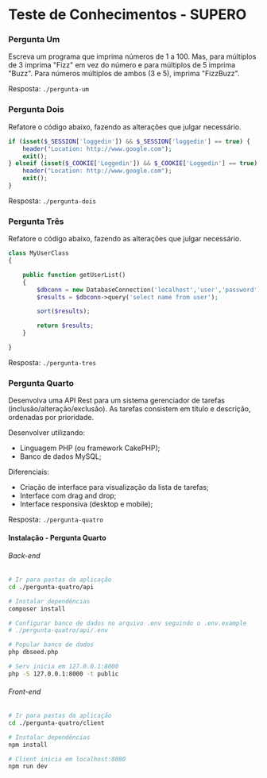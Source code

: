 # Teste de Conhecimentos - SUPERO

### Pergunta Um
Escreva um programa que imprima números de 1 a 100. Mas, para múltiplos de 3 imprima "Fizz" em vez do número e para múltiplos de 5 imprima "Buzz". Para números múltiplos de ambos (3 e 5), imprima "FizzBuzz".

Resposta: `./pergunta-um`

### Pergunta Dois
Refatore o código abaixo, fazendo as alterações que julgar necessário.
```php
if (isset($_SESSION['loggedin']) && $_SESSION['loggedin'] == true) {
    header("Location: http://www.google.com");
    exit();
} elseif (isset($_COOKIE['Loggedin']) && $_COOKIE['Loggedin'] == true) {
    header("Location: http://www.google.com");
    exit();
}
```

Resposta: `./pergunta-dois`

### Pergunta Três
Refatore o código abaixo, fazendo as alterações que julgar necessário.
```php
class MyUserClass
{

    public function getUserList()
    {
        $dbconn = new DatabaseConnection('localhost','user','password');
        $results = $dbconn->query('select name from user');

        sort($results);

        return $results;
    }

}
```

Resposta: `./pergunta-tres`

### Pergunta Quarto
Desenvolva uma API Rest para um sistema gerenciador de tarefas (inclusão/alteração/exclusão). As tarefas consistem em título e descrição, ordenadas por prioridade.

Desenvolver utilizando:
- Linguagem PHP (ou framework CakePHP);
- Banco de dados MySQL;

Diferenciais:
- Criação de interface para visualização da lista de tarefas;
- Interface com drag and drop;
- Interface responsiva (desktop e mobile);

Resposta: `./pergunta-quatro`

#### Instalação - Pergunta Quarto

###### Back-end
``` bash
# Ir para pastas da aplicação
cd ./pergunta-quatro/api

# Instalar dependências
composer install

# Configurar banco de dados no arquivo .env seguindo o .env.example
# ./pergunta-quatro/api/.env

# Popular banco de dados
php dbseed.php

# Serv inicia em 127.0.0.1:8000
php -S 127.0.0.1:8000 -t public
```

###### Front-end
``` bash
# Ir para pastas da aplicação
cd ./pergunta-quatro/client

# Instalar dependências
npm install

# Client inicia em localhost:8080
npm run dev
```